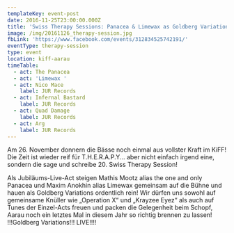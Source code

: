 ```yaml
---
templateKey: event-post
date: 2016-11-25T23:00:00.000Z
title: 'Swiss Therapy Sessions: Panacea & Limewax as Goldberg Variations'
image: /img/20161126_therapy-session.jpg
fbLink: 'https://www.facebook.com/events/312834525742191/'
eventType: therapy-session
type: event
location: kiff-aarau
timeTable:
  - act: The Panacea
  - act: 'Limewax '
  - act: Nico Mace
    label: JUR Records
  - act: Infernal Bastard
    label: JUR Records
  - act: Quad Damage
    label: JUR Records
  - act: Arg
    label: JUR Records
---
```


Am 26. November donnern die Bässe noch einmal aus vollster Kraft im KiFF! Die Zeit ist wieder reif für T.H.E.R.A.P.Y... aber nicht einfach irgend eine, sondern die sage und schreibe 20. Swiss Therapy Session!

Als Jubiläums-Live-Act steigen Mathis Mootz alias the one and only Panacea und Maxim Anokhin alias Limewax gemeinsam auf die Bühne und hauen als Goldberg Variations ordentlich rein! Wir dürfen uns sowohl auf gemeinsame Knüller wie „Operation X“ und „Krayzee Eyez“ als auch auf Tunes der Einzel-Acts freuen und packen die Gelegenheit beim Schopf, Aarau noch ein letztes Mal in diesem Jahr so richtig brennen zu lassen! !!!Goldberg Variations!!! LIVE!!!!
